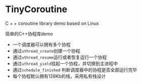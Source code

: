 
TinyCoroutine
=======
C + + coroutine library demo based on Linux

简单的C++协程库demo

* 一个调度器可以拥有多个协程
* 通过`uthread_create`创建一个协程
* 通过`uthread_resume`运行或者恢复运行一个协程
* 通过`uthread_yield`挂起一个协程，并切换到主进程中
* 通过`schedule_finished` 判断调度器中的协程是否全部运行完毕
* 每个协程默认拥有128Kb的栈，采用私有栈设计

